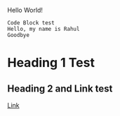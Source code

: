 Hello World!
```
Code Block test
Hello, my name is Rahul
Goodbye
```
# Heading 1 Test

## Heading 2 and Link test

[Link](https://github.com/rabulsara02)
